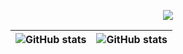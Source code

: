 <!-- This is lix19937 github profile !  not native markdown              -->  
<!-- Image Processing, OCR, NVIDIA HPC, NN Deploy                        -->  

<!-- Hex code # (eg. RRGGBB, F724A9, default: 36BCF7)  RGB order ref https://github.com/DenverCoder1/readme-typing-svg?utm_source=ld246.com -->  

<p align="center">
  <!-- Typing SVG by DenverCoder1 - https://github.com/DenverCoder1/readme-typing-svg -->
  <a href="https://github.com/lix19937">
    <img src="https://readme-typing-svg.demolab.com/?lines=I%20am%20lix19937(hblijinwen@126.com),%20pay%20tribute%20to%20mt19937;Image%20processing,%20and%20NN%20deploy%20engineer;Keep%20learning%20new%20things,%20writing%20clean%20code!&font=Fira%20Code&center=true&width=860&height=50&color=307fff&vCenter=true&pause=1200&size=25" /></a>
</p>

|![GitHub stats](https://github-readme-stats.vercel.app/api?username=lix19937&show_icons=true&count_private=true&hide_border=true) |![GitHub stats](https://github-readme-stats.vercel.app/api/top-langs/?username=lix19937&layout=compact&hide_border=true)|   
|---|---|   


<!--
[![Top Langs](https://github-readme-stats.vercel.app/api/top-langs/?username=lix19937)](https://github.com/anuraghazra/github-readme-stats)   
![activity-graph](https://github-readme-activity-graph.cyclic.app/graph?username=lix19937)    
![Visitor Count](https://profile-counter.glitch.me/lix19937/count.svg)   
-->  

<!-- http://www.30daydo.com/article/44566 -->
<!-- kepp humility -->
<!-- 20200808  by lix19937 @shanghai  & 19880804 & 19900210 & 19880719  -->   

<!-- ref https://blog.csdn.net/Ricardo1998/article/details/129232362 -->   
<!--     https://developer.aliyun.com/article/1051415 -->    
<!-- thanks https://raw.hellogithub.com/hosts -->    

